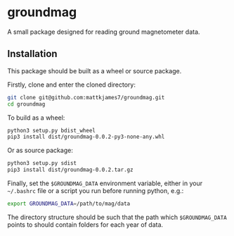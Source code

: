 # groundmag
A small package designed for reading ground magnetometer data.

## Installation

This package should be built as a wheel or source package.

Firstly, clone and enter the cloned directory:

```bash
git clone git@github.com:mattkjames7/groundmag.git
cd groundmag
```

To build as a wheel:

```bash
python3 setup.py bdist_wheel
pip3 install dist/groundmag-0.0.2-py3-none-any.whl
```

Or as source package:
```bash
python3 setup.py sdist
pip3 install dist/groundmag-0.0.2.tar.gz
```

Finally, set the `$GROUNDMAG_DATA` environment variable, either in your 
`~/.bashrc` file or a script you run before running python, e.g.:
```bash
export GROUNDMAG_DATA=/path/to/mag/data
```
The directory structure should be such that the path which `$GROUNDMAG_DATA`
points to should contain folders for each year of data.


